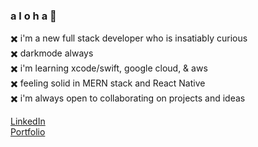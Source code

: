 ### a l o h a 🦈  
✖️ i'm a new full stack developer who is insatiably curious  
✖️ darkmode always  
✖️ i'm learning xcode/swift, google cloud, & aws  
✖️ feeling solid in MERN stack and React Native  
✖️ i'm always open to collaborating on projects and ideas  

<!--
**puakehaulani/puakehaulani** is a ✨ _special_ ✨ repository because its `README.md` (this file) appears on your GitHub profile.

Here are some ideas to get you started:

- 🔭 I’m currently working on ...
- 🌱 I’m currently learning ...
- 👯 I’m looking to collaborate on ...
- 🤔 I’m looking for help with ...
- 💬 Ask me about ...
- 📫 How to reach me: ...
- 😄 Pronouns: ...
- ⚡ Fun fact: ...
-->

[LinkedIn](https://www.linkedin.com/in/lexijack/)  
[Portfolio](https://puakehaulani.github.io/portfolio-react/)
